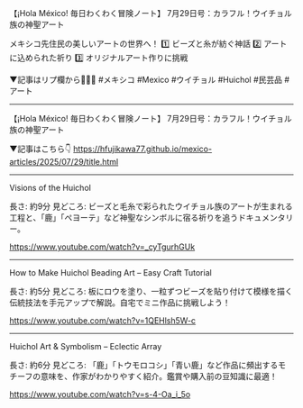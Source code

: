 【¡Hola México! 毎日わくわく冒険ノート】
7月29日号：カラフル！ウイチョル族の神聖アート

メキシコ先住民の美しいアートの世界へ！
1️⃣ ビーズと糸が紡ぐ神話
2️⃣ アートに込められた祈り
3️⃣ オリジナルアート作りに挑戦

▼記事はリプ欄から🎨🦌✨
#メキシコ #Mexico #ウイチョル #Huichol #民芸品 #アート

---

【¡Hola México! 毎日わくわく冒険ノート】
7月29日号：カラフル！ウイチョル族の神聖アート

▼記事はこちら👇
https://hfujikawa77.github.io/mexico-articles/2025/07/29/title.html

---

Visions of the Huichol

長さ: 約9分
見どころ: ビーズと毛糸で彩られたウイチョル族のアートが生まれる工程と、「鹿」「ペヨーテ」など神聖なシンボルに宿る祈りを追うドキュメンタリー。

https://www.youtube.com/watch?v=_cyTgurhGUk

---

How to Make Huichol Beading Art – Easy Craft Tutorial

長さ: 約5分
見どころ: 板にロウを塗り、一粒ずつビーズを貼り付けて模様を描く伝統技法を手元アップで解説。自宅でミニ作品に挑戦しよう！

https://www.youtube.com/watch?v=1QEHlsh5W-c

---

Huichol Art & Symbolism – Eclectic Array

長さ: 約6分
見どころ: 「鹿」「トウモロコシ」「青い鹿」など作品に頻出するモチーフの意味を、作家がわかりやすく紹介。鑑賞や購入前の豆知識に最適！

https://www.youtube.com/watch?v=s-4-Oa_i_5o
